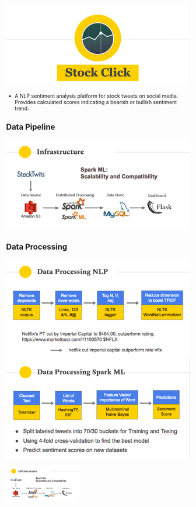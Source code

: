 ![GitHub Logo](/images/title.png)

* A NLP sentiment analysis platform for stock tweets on social media.  Provides calculated scores indicating a bearish or bullish sentiment trend.

## Data Pipeline
![alt text](https://github.com/hbau/StockClick/blob/master/images/pipeline.png)

## Data Processing
![alt text](https://github.com/hbau/StockClick/blob/master/images/NLP.png)
![alt text](https://github.com/hbau/StockClick/blob/master/images/SparkML.png)

<img src="https://github.com/hbau/StockClick/blob/master/images/pipeline.png" width="200" height="100">